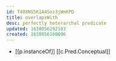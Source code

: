 ```yaml
---
id: T408NS5K1A4Soz3jWmKPD
title: overlapsWith
desc: perfectly heterarchal predicate
updated: 1638056292183
created: 1638056160096
---
```



- [[p.instanceOf]] [[c.Pred.Conceptual]]
